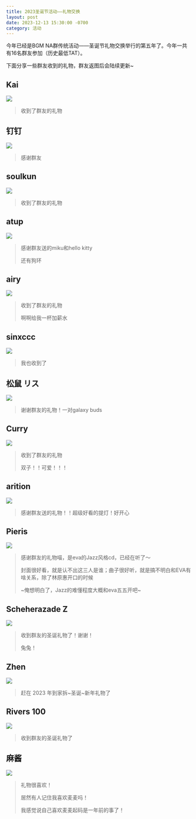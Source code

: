 ```yaml
---
title: 2023圣诞节活动——礼物交换
layout: post
date: 2023-12-13 15:30:00 -0700
category: 活动
---
```


今年已经是BGM NA群传统活动——圣诞节礼物交换举行的第五年了。今年一共有16名群友参加（历史最低TAT）。

下面分享一些群友收到的礼物，群友返图后会陆续更新~

## Kai

![](https://p.sda1.dev/14/54a1fa08801b94e4276df5bbcca3029f/image.png)

> 收到了群友的礼物

## 钉钉

![](https://p.sda1.dev/14/7e7baa7ce22ac9f8d1da03f6712056a0/image.png)

> 感谢群友

## soulkun

![](https://p.sda1.dev/14/c86d5c3d63c74c4824ab4a87c6f36515/image.png)

> 收到了群友的礼物

## atup

![](https://p.sda1.dev/14/f708abae5b0ecc0f6957a9be8e1d8dfb/image.png)

> 感谢群友送的miku和hello kitty
> 
> 还有狗环

## airy

![](https://p.sda1.dev/14/e1a3abed6f0ca99a392da79adcd7812c/image.png)

> 收到了群友的礼物
>
> 啊啊给我一杯加薪水

## sinxccc

![](https://p.sda1.dev/14/e60bc1f82e0518072ddc00ec9651874f/image.png)

> 我也收到了

## 松鼠 リス

![](https://p.sda1.dev/14/2f500e9dc94084d00103954a2e1cddc2/image.png)

> 谢谢群友的礼物！一对galaxy buds

## Curry

![](https://p.sda1.dev/14/789b2e24b42960a723faae688f4cfb70/image.png)

> 收到了群友的礼物
>
> 双子！！可爱！！！

## arition

![](https://p.sda1.dev/14/abc2c83e635df1cc5b3780a3ac93e141/Untitled-1.png)

> 感谢群友送的礼物！！超级好看的提灯！好开心

## Pieris

![](https://p.sda1.dev/14/d86175d6e1d8b779cbcaf5c113e0abb7/image.png)

> 感谢群友的礼物喵，是eva的Jazz风格cd，已经在听了～
> 
> 封面很好看，就是认不出这三人是谁；曲子很好听，就是搞不明白和EVA有啥关系，除了林原惠开口的时候
> 
> ~俺想明白了，Jazz的难懂程度大概和eva五五开吧~

## Scheherazade Z

![](https://p.sda1.dev/14/0027cd2353b833875714f1dcb82b1553/image.png)

> 收到群友的圣诞礼物了！谢谢！
> 
> 兔兔！

## Zhen

![](https://p.sda1.dev/15/d7377e2b5f52b6687368722961a4b76a/image.png)

> 赶在 2023 年到家拆~圣诞~新年礼物了

## Rivers 100

![](https://p.sda1.dev/15/cb007731784237c5dc43bd5dc834056d/image.png)

> 收到群友的圣诞礼物了

## 麻酱

![](https://p.sda1.dev/15/230c312e938f2d520163be49d6e1db80/image.png)

> 礼物很喜欢！
>
> 居然有人记住我喜欢麦麦吗！
>
> 我感觉说自己喜欢麦麦起码是一年前的事了！
